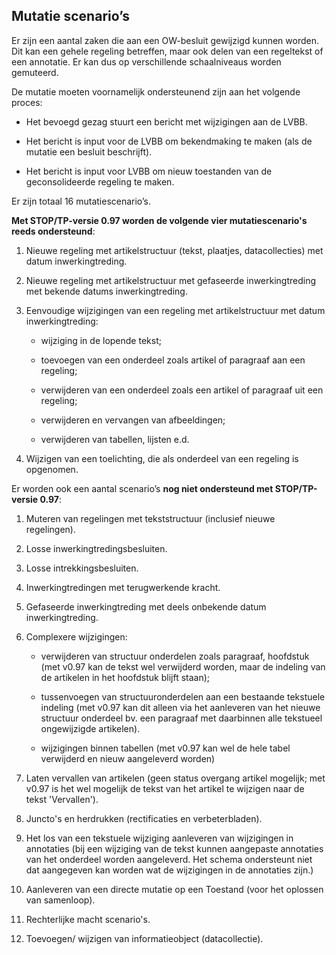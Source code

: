 Mutatie scenario’s 
-------------------

Er zijn een aantal zaken die aan een OW-besluit gewijzigd kunnen worden. Dit kan
een gehele regeling betreffen, maar ook delen van een regeltekst of een
annotatie. Er kan dus op verschillende schaalniveaus worden gemuteerd.

De mutatie moeten voornamelijk ondersteunend zijn aan het volgende proces:

-   Het bevoegd gezag stuurt een bericht met wijzigingen aan de LVBB.

-   Het bericht is input voor de LVBB om bekendmaking te maken (als de mutatie
    een besluit beschrijft).

-   Het bericht is input voor LVBB om nieuw toestanden van de geconsolideerde
    regeling te maken.

Er zijn totaal 16 mutatiescenario’s.

**Met STOP/TP-versie 0.97 worden de volgende vier mutatiescenario's reeds
ondersteund**:

1.  Nieuwe regeling met artikelstructuur (tekst, plaatjes, datacollecties) met
    datum inwerkingtreding.

2.  Nieuwe regeling met artikelstructuur met gefaseerde inwerkingtreding met
    bekende datums inwerkingtreding.

3.  Eenvoudige wijzigingen van een regeling met artikelstructuur met datum
    inwerkingtreding:

    -   wijziging in de lopende tekst;

    -   toevoegen van een onderdeel zoals artikel of paragraaf aan een regeling;

    -   verwijderen van een onderdeel zoals een artikel of paragraaf uit een
        regeling;

    -   verwijderen en vervangen van afbeeldingen;

    -   verwijderen van tabellen, lijsten e.d.

4.  Wijzigen van een toelichting, die als onderdeel van een regeling is
    opgenomen.

Er worden ook een aantal scenario’s **nog niet ondersteund met STOP/TP-versie
0.97**:

1.  Muteren van regelingen met tekststructuur (inclusief nieuwe regelingen).

2.  Losse inwerkingtredingsbesluiten.

3.  Losse intrekkingsbesluiten.

4.  Inwerkingtredingen met terugwerkende kracht.

5.  Gefaseerde inwerkingtreding met deels onbekende datum inwerkingtreding.

6.  Complexere wijzigingen:

    -   verwijderen van structuur onderdelen zoals paragraaf, hoofdstuk (met
        v0.97 kan de tekst wel verwijderd worden, maar de indeling van de
        artikelen in het hoofdstuk blijft staan);

    -   tussenvoegen van structuuronderdelen aan een bestaande tekstuele
        indeling (met v0.97 kan dit alleen via het aanleveren van het nieuwe
        structuur onderdeel bv. een paragraaf met daarbinnen alle tekstueel
        ongewijzigde artikelen).

    -   wijzigingen binnen tabellen (met v0.97 kan wel de hele tabel verwijderd
        en nieuw aangeleverd worden)

7.  Laten vervallen van artikelen (geen status overgang artikel mogelijk; met
    v0.97 is het wel mogelijk de tekst van het artikel te wijzigen naar de tekst
    'Vervallen').

8.  Juncto's en herdrukken (rectificaties en verbeterbladen).

9.  Het los van een tekstuele wijziging aanleveren van wijzigingen in annotaties
    (bij een wijziging van de tekst kunnen aangepaste annotaties van het
    onderdeel worden aangeleverd. Het schema ondersteunt niet dat aangegeven kan
    worden wat de wijzigingen in de annotaties zijn.)

10. Aanleveren van een directe mutatie op een Toestand (voor het oplossen van
    samenloop).

11. Rechterlijke macht scenario's.

12. Toevoegen/ wijzigen van informatieobject (datacollectie).
